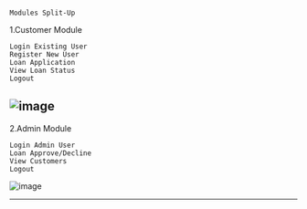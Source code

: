                                                                              Modules Split-Up


1.Customer Module

	Login Existing User
	Register New User
	Loan Application
	View Loan Status
	Logout

![image](https://user-images.githubusercontent.com/71425114/160360037-e4eea25e-905f-4d1f-9261-fe77a805ddbc.png)
-----------------------------------------------------------------------------------------------------------------------------------------------------------------------

2.Admin Module

	Login Admin User	
	Loan Approve/Decline
	View Customers
	Logout


![image](https://user-images.githubusercontent.com/71425114/160360405-98191c4a-c866-422c-b8ea-e4065ad0fd03.png)

----------------------------------------------------------------------------------------------------------------------------------------------------------------------



